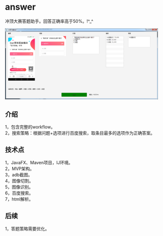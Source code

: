 # answer

冲顶大赛答题助手。回答正确率高于50%。!^_^


![Aaron Swartz](https://raw.githubusercontent.com/zealot2002/answer/master/src/screenshot/answer.png)
## 介绍 ##
1，包含完整的workflow。<br />
2，搜索策略：根据问题+选项进行百度搜索，取条目最多的选项作为正确答案。<br />

## 技术点 ##

1，JavaFX、Maven项目，IJ环境。<br />
2，MVP架构。<br />
3，adb截图。<br />
4，图像切割。<br />
5，图像识别。<br />
6，百度搜索。<br />
7，html解析。<br />

## 后续 ##
1，答题策略需要优化。<br />

